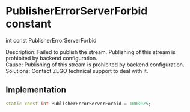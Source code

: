 


# PublisherErrorServerForbid constant







int const PublisherErrorServerForbid
  




<p>Description: Failed to publish the stream. Publishing of this stream is prohibited by backend configuration.<br>Cause: Publishing of this stream is prohibited by backend configuration.<br>Solutions: Contact ZEGO technical support to deal with it.</p>



## Implementation

```dart
static const int PublisherErrorServerForbid = 1003025;
```







